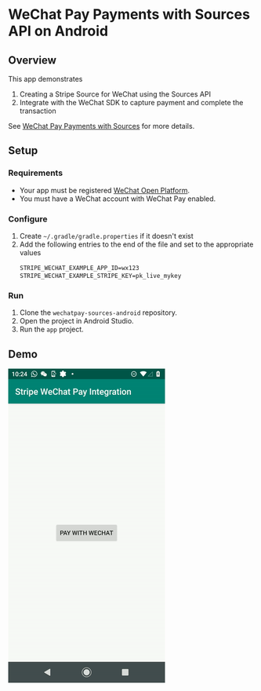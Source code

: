 # WeChat Pay Payments with Sources API on Android

## Overview
This app demonstrates
1. Creating a Stripe Source for WeChat using the Sources API
2. Integrate with the WeChat SDK to capture payment and complete the transaction

See [WeChat Pay Payments with Sources](https://stripe.com/docs/sources/wechat-pay) for more details.

## Setup

### Requirements
- Your app must be registered [WeChat Open Platform](https://open.weixin.qq.com/).
- You must have a WeChat account with WeChat Pay enabled.

### Configure
1. Create `~/.gradle/gradle.properties` if it doesn't exist
2. Add the following entries to the end of the file and set to the appropriate values
   ```
   STRIPE_WECHAT_EXAMPLE_APP_ID=wx123
   STRIPE_WECHAT_EXAMPLE_STRIPE_KEY=pk_live_mykey
   ```

### Run
1. Clone the `wechatpay-sources-android` repository.
2. Open the project in Android Studio.
3. Run the `app` project.

## Demo
<img width="320" height="640" src="https://raw.githubusercontent.com/stripe-samples/wechatpay-sources-android/master/assets/demo.gif" />
